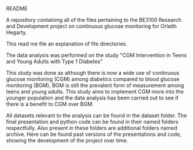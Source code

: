 README

A repository containing all of the files pertaining to the BE3100 Research and Development project on continuous glucose monitoring for Orlaith Hegarty.

This read me file an explanation of file directories.

The data analysis was performed on the study "CGM Intervention in Teens and Young Adults with Type 1 Diabetes"

This study was done as although there is now a wide use of continuous glucose monitoring (CGM) among diabetics compared to blood glucose monitoring (BGM), BGM is still the prevalent form of measurement among teens and young adults. This study aims to implement CGM more into the younger population and the data analysis has been carried out to see if there is a benefit to CGM over BGM.

All datasets relevant to the analysis can be found in the dataset folder. The final presentation and python code can be found in their named folders respectfully. Also present in these folders are additional folders named archive. Here can be found past versions of the presentations and code, showing the development of the project over time. 
